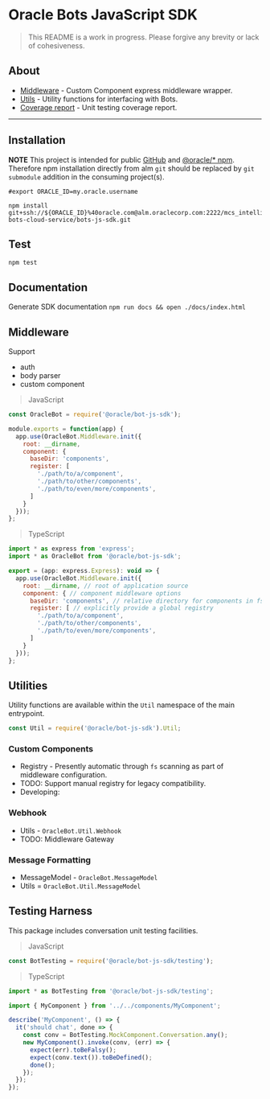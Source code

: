# Oracle Bots JavaScript SDK

> This README is a work in progress. Please forgive any brevity or lack of cohesiveness.

## About

- [Middleware](#middleware) - Custom Component express middleware wrapper.
- [Utils](#utilities) - Utility functions for interfacing with Bots.
- [Coverage report](./COVERAGE.md) - Unit testing coverage report.

---

## Installation

**NOTE** This project is intended for public [GitHub](https://github.com/oracle/) and
[@oracle/* npm](https://www.npmjs.com/org/oracle). Therefore npm installation directly from
alm `git` should be replaced by `git submodule` addition in the consuming project(s).

```shell
#export ORACLE_ID=my.oracle.username

npm install git+ssh://${ORACLE_ID}%40oracle.com@alm.oraclecorp.com:2222/mcs_intelligent-bots-cloud-service/bots-js-sdk.git
```

## Test

`npm test`

## Documentation

Generate SDK documentation `npm run docs && open ./docs/index.html`

## Middleware

Support

- auth
- body parser
- custom component

> JavaScript

```javascript
const OracleBot = require('@oracle/bot-js-sdk');

module.exports = function(app) {
  app.use(OracleBot.Middleware.init({
    root: __dirname,
    component: {
      baseDir: 'components',
      register: [
        './path/to/a/component',
        './path/to/other/components',
        './path/to/even/more/components',
      ]
    }
  }));
};
```

> TypeScript

```javascript
import * as express from 'express';
import * as OracleBot from '@oracle/bot-js-sdk';

export = (app: express.Express): void => {
  app.use(OracleBot.Middleware.init({
    root: __dirname, // root of application source
    component: { // component middleware options
      baseDir: 'components', // relative directory for components in fs
      register: [ // explicitly provide a global registry
        './path/to/a/component',
        './path/to/other/components',
        './path/to/even/more/components',
      ]
    }
  }));
};
```

## Utilities

Utility functions are available within the `Util` namespace of the main entrypoint. 

```javascript
const Util = require('@oracle/bot-js-sdk').Util;
```

### Custom Components

- Registry - Presently automatic through `fs` scanning as part of middleware configuration.
- TODO: Support manual registry for legacy compatibility.
- Developing:

### Webhook

- Utils - `OracleBot.Util.Webhook`
- TODO: Middleware Gateway

### Message Formatting

- MessageModel - `OracleBot.MessageModel`
- Utils = `OracleBot.Util.MessageModel`

## Testing Harness

This package includes conversation unit testing facilities. 

> JavaScript

```javascript
const BotTesting = require('@oracle/bot-js-sdk/testing');
```

> TypeScript

```javascript
import * as BotTesting from '@oracle/bot-js-sdk/testing';

import { MyComponent } from '../../components/MyComponent';

describe('MyComponent', () => {
  it('should chat', done => {
    const conv = BotTesting.MockComponent.Conversation.any();
    new MyComponent().invoke(conv, (err) => {
      expect(err).toBeFalsy();
      expect(conv.text()).toBeDefined();
      done();
    });
  });
});
```
